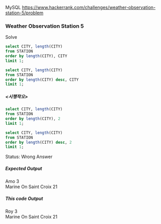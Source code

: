 <!--# SQL-->
MySQL https://www.hackerrank.com/challenges/weather-observation-station-5/problem
### Weather Observation Station 5

Solve
```sql
select CITY, length(CITY)
from STATION
order by length(CITY), CITY
limit 1;

select CITY, length(CITY)
from STATION
order by length(CITY) desc, CITY
limit 1;
```

##### <시행착오>
```sql
select CITY, length(CITY)
from STATION
order by length(CITY), 2
limit 1;

select CITY, length(CITY)
from STATION
order by length(CITY) desc, 2
limit 1;
```

Status: Wrong Answer
<br>
##### Expected Output<br>
Amo 3<br>
Marine On Saint Croix 21
<br>
##### This code Output<br>
Roy 3<br>
Marine On Saint Croix 21
